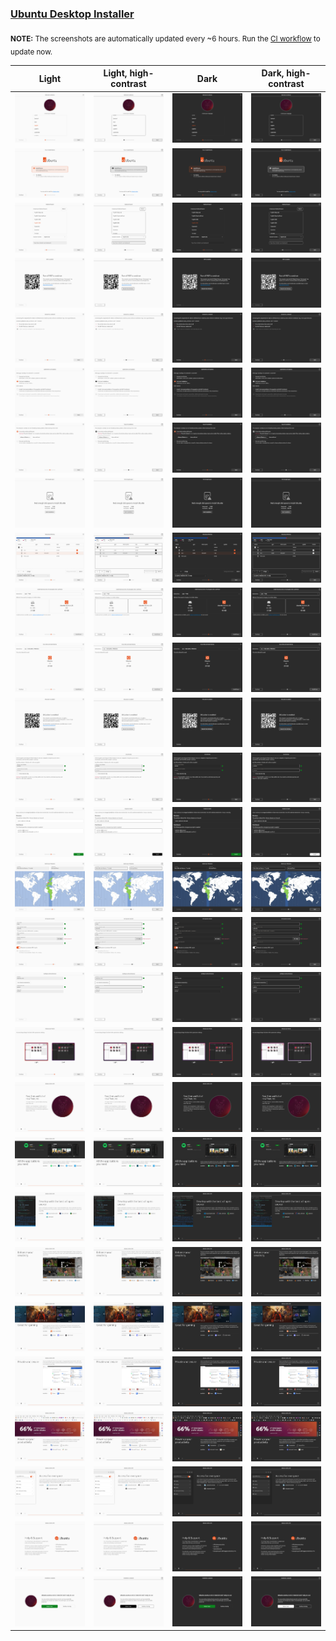 ### [Ubuntu Desktop Installer](https://github.com/canonical/ubuntu-desktop-installer)

<p><sub><b>NOTE:</b> The screenshots are automatically updated every ~6 hours. Run the <a href="https://github.com/canonical/ubuntu-desktop-installer-screenshots/actions/workflows/ci.yml">CI workflow</a> to update now.</sub></p>

<table>
  <thead>
    <tr>
      <th width="25%">Light</th>
      <th width="25%">Light, high-contrast</th>
      <th width="25%">Dark</th>
      <th width="25%">Dark, high-contrast</th>
    </tr>
  </thead>
  <tbody>
    <tr>
      <td><img src="light/1.locale.png"></td>
      <td><img src="high-contrast-light/1.locale.png"></td>
      <td><img src="dark/1.locale.png"></td>
      <td><img src="high-contrast-dark/1.locale.png"></td>
    </tr>
    <tr>
      <td><img src="light/2.try-or-install.png"></td>
      <td><img src="high-contrast-light/2.try-or-install.png"></td>
      <td><img src="dark/2.try-or-install.png"></td>
      <td><img src="high-contrast-dark/2.try-or-install.png"></td>
    </tr>
    <tr>
      <td><img src="light/3.keyboard.png"></td>
      <td><img src="high-contrast-light/3.keyboard.png"></td>
      <td><img src="dark/3.keyboard.png"></td>
      <td><img src="high-contrast-dark/3.keyboard.png"></td>
    </tr>
    <tr>
      <td><img src="light/3.rst.png"></td>
      <td><img src="high-contrast-light/3.rst.png"></td>
      <td><img src="dark/3.rst.png"></td>
      <td><img src="high-contrast-dark/3.rst.png"></td>
    </tr>
    <tr>
      <td><img src="light/4.network.png"></td>
      <td><img src="high-contrast-light/4.network.png"></td>
      <td><img src="dark/4.network.png"></td>
      <td><img src="high-contrast-dark/4.network.png"></td>
    </tr>
    <tr>
      <td><img src="light/5.updates.png"></td>
      <td><img src="high-contrast-light/5.updates.png"></td>
      <td><img src="dark/5.updates.png"></td>
      <td><img src="high-contrast-dark/5.updates.png"></td>
    </tr>
    <tr>
      <td><img src="light/6.installation-type.png"></td>
      <td><img src="high-contrast-light/6.installation-type.png"></td>
      <td><img src="dark/6.installation-type.png"></td>
      <td><img src="high-contrast-dark/6.installation-type.png"></td>
    </tr>
    <tr>
      <td><img src="light/6.not-enough-disk-space.png"></td>
      <td><img src="high-contrast-light/6.not-enough-disk-space.png"></td>
      <td><img src="dark/6.not-enough-disk-space.png"></td>
      <td><img src="high-contrast-dark/6.not-enough-disk-space.png"></td>
    </tr>
    <tr>
      <td><img src="light/7.manual-partitioning.png"></td>
      <td><img src="high-contrast-light/7.manual-partitioning.png"></td>
      <td><img src="dark/7.manual-partitioning.png"></td>
      <td><img src="high-contrast-dark/7.manual-partitioning.png"></td>
    </tr>
    <tr>
      <td><img src="light/7.install-alongside.png"></td>
      <td><img src="high-contrast-light/7.install-alongside.png"></td>
      <td><img src="dark/7.install-alongside.png"></td>
      <td><img src="high-contrast-dark/7.install-alongside.png"></td>
    </tr>
    <tr>
      <td><img src="light/7.select-disk.png"></td>
      <td><img src="high-contrast-light/7.select-disk.png"></td>
      <td><img src="dark/7.select-disk.png"></td>
      <td><img src="high-contrast-dark/7.select-disk.png"></td>
    </tr>
    <tr>
      <td><img src="light/7.bitlocker.png"></td>
      <td><img src="high-contrast-light/7.bitlocker.png"></td>
      <td><img src="dark/7.bitlocker.png"></td>
      <td><img src="high-contrast-dark/7.bitlocker.png"></td>
    </tr>
    <tr>
      <td><img src="light/8.security-key.png"></td>
      <td><img src="high-contrast-light/8.security-key.png"></td>
      <td><img src="dark/8.security-key.png"></td>
      <td><img src="high-contrast-dark/8.security-key.png"></td>
    </tr>
    <tr>
      <td><img src="light/9.confirm.png"></td>
      <td><img src="high-contrast-light/9.confirm.png"></td>
      <td><img src="dark/9.confirm.png"></td>
      <td><img src="high-contrast-dark/9.confirm.png"></td>
    </tr>
    <tr>
      <td><img src="light/10.timezone.png"></td>
      <td><img src="high-contrast-light/10.timezone.png"></td>
      <td><img src="dark/10.timezone.png"></td>
      <td><img src="high-contrast-dark/10.timezone.png"></td>
    </tr>
    <tr>
      <td><img src="light/11.identity.png"></td>
      <td><img src="high-contrast-light/11.identity.png"></td>
      <td><img src="dark/11.identity.png"></td>
      <td><img src="high-contrast-dark/11.identity.png"></td>
    </tr>
    <tr>
      <td><img src="light/12.active-directory.png"></td>
      <td><img src="high-contrast-light/12.active-directory.png"></td>
      <td><img src="dark/12.active-directory.png"></td>
      <td><img src="high-contrast-dark/12.active-directory.png"></td>
    </tr>
    <tr>
      <td><img src="light/13.theme.png"></td>
      <td><img src="high-contrast-light/13.theme.png"></td>
      <td><img src="dark/13.theme.png"></td>
      <td><img src="high-contrast-dark/13.theme.png"></td>
    </tr>
    <tr>
      <td><img src="light/14.installation-slide-0.png"></td>
      <td><img src="high-contrast-light/14.installation-slide-0.png"></td>
      <td><img src="dark/14.installation-slide-0.png"></td>
      <td><img src="high-contrast-dark/14.installation-slide-0.png"></td>
    </tr>
    <tr>
      <td><img src="light/14.installation-slide-1.png"></td>
      <td><img src="high-contrast-light/14.installation-slide-1.png"></td>
      <td><img src="dark/14.installation-slide-1.png"></td>
      <td><img src="high-contrast-dark/14.installation-slide-1.png"></td>
    </tr>
    <tr>
      <td><img src="light/14.installation-slide-2.png"></td>
      <td><img src="high-contrast-light/14.installation-slide-2.png"></td>
      <td><img src="dark/14.installation-slide-2.png"></td>
      <td><img src="high-contrast-dark/14.installation-slide-2.png"></td>
    </tr>
    <tr>
      <td><img src="light/14.installation-slide-3.png"></td>
      <td><img src="high-contrast-light/14.installation-slide-3.png"></td>
      <td><img src="dark/14.installation-slide-3.png"></td>
      <td><img src="high-contrast-dark/14.installation-slide-3.png"></td>
    </tr>
    <tr>
      <td><img src="light/14.installation-slide-4.png"></td>
      <td><img src="high-contrast-light/14.installation-slide-4.png"></td>
      <td><img src="dark/14.installation-slide-4.png"></td>
      <td><img src="high-contrast-dark/14.installation-slide-4.png"></td>
    </tr>
    <tr>
      <td><img src="light/14.installation-slide-5.png"></td>
      <td><img src="high-contrast-light/14.installation-slide-5.png"></td>
      <td><img src="dark/14.installation-slide-5.png"></td>
      <td><img src="high-contrast-dark/14.installation-slide-5.png"></td>
    </tr>
    <tr>
      <td><img src="light/14.installation-slide-6.png"></td>
      <td><img src="high-contrast-light/14.installation-slide-6.png"></td>
      <td><img src="dark/14.installation-slide-6.png"></td>
      <td><img src="high-contrast-dark/14.installation-slide-6.png"></td>
    </tr>
    <tr>
      <td><img src="light/14.installation-slide-7.png"></td>
      <td><img src="high-contrast-light/14.installation-slide-7.png"></td>
      <td><img src="dark/14.installation-slide-7.png"></td>
      <td><img src="high-contrast-dark/14.installation-slide-7.png"></td>
    </tr>
    <tr>
      <td><img src="light/14.installation-slide-8.png"></td>
      <td><img src="high-contrast-light/14.installation-slide-8.png"></td>
      <td><img src="dark/14.installation-slide-8.png"></td>
      <td><img src="high-contrast-dark/14.installation-slide-8.png"></td>
    </tr>
    <tr>
      <td><img src="light/15.complete.png"></td>
      <td><img src="high-contrast-light/15.complete.png"></td>
      <td><img src="dark/15.complete.png"></td>
      <td><img src="high-contrast-dark/15.complete.png"></td>
    </tr>
  </tbody>
</table>
